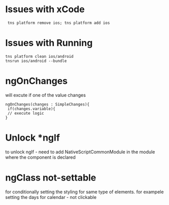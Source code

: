 # Issues with xCode
```
 tns platform remove ios; tns platform add ios
 ```


# Issues with Running
```
tns platform clean ios/android
tnsrun ios/android --bundle
```
# ngOnChanges
will excute if one of the value changes
```
ngOnChanges(changes : SimpleChanges){
 if(changes.variable){
 // execute logic
}
```

# Unlock *ngIf 
to unlock ngIf - need to add NativeScriptCommonModule in the module where the component is declared

# ngClass  not-settable
for conditionally setting the styling for same type of elements. for exampele setting the days for calendar - not clickable

